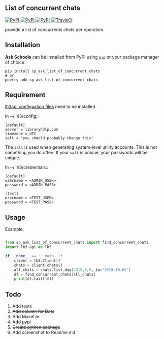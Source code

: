 ## List of concurrent chats
[
![PyPI](https://img.shields.io/pypi/v/sp_ask_report_chats_per_school.svg)
![PyPI](https://img.shields.io/pypi/pyversions/sp_ask_report_chats_per_school.svg)
![PyPI](https://img.shields.io/github/license/guinslym/sp_ask_report_chats_per_school.svg)
](https://pypi.org/project/sp_ask_report_chats_per_school/)
[![TravisCI](https://travis-ci.org/guinslym/sp_ask_report_chats_per_school.svg?branch=master)](https://travis-ci.org/guinslym/sp_ask_report_chats_per_school)


provide a list of concurrents chats per operators

## Installation


**Ask Schools** can be installed from PyPI using `pip` or your package manager of choice:

```
pip install sp_ask_list_of_concurrent_chats
# or
poetry add sp_ask_list_of_concurrent_chats
```

## Requirement

[lh3api configuation files](https://gitlab.com/libraryh3lp/libraryh3lp-sdk-python/) need to be installed


In ~/.lh3/config::

    [default]
    server = libraryh3lp.com
    timezone = UTC
    salt = "you should probably change this"

The `salt` is used when generating system-level utility accounts.
This is not something you do often.  If your `salt` is unique, your
passwords will be unique.

In ~/.lh3/credentials::

    [default]
    username = <ADMIN_USER>
    password = <ADMIN_PASS>

    [test]
    username = <TEST_USER>
    password = <TEST_PASS>


## Usage

Example:

```python

from sp_ask_list_of_concurrent_chats import find_concurrent_chats
import lh3.api as lh3

if __name__ == '__main__':
    client = lh3.Client()
    chats = client.chats()
    all_chats = chats.list_day(2019,9,9, to="2019-10-09")
    df = find_concurrent_chats(all_chats)
    print(df.tail(10))

```


## Todo

1.  Add tests
2.  ~~Add column for Date~~
3.  Add Makefile
4.  ~~Add pypi~~
5.  ~~Create python package~~
6.  Add screenshot to Readme.md


